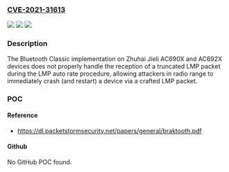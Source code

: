 ### [CVE-2021-31613](https://cve.mitre.org/cgi-bin/cvename.cgi?name=CVE-2021-31613)
![](https://img.shields.io/static/v1?label=Product&message=n%2Fa&color=blue)
![](https://img.shields.io/static/v1?label=Version&message=n%2Fa&color=blue)
![](https://img.shields.io/static/v1?label=Vulnerability&message=n%2Fa&color=brighgreen)

### Description

The Bluetooth Classic implementation on Zhuhai Jieli AC690X and AC692X devices does not properly handle the reception of a truncated LMP packet during the LMP auto rate procedure, allowing attackers in radio range to immediately crash (and restart) a device via a crafted LMP packet.

### POC

#### Reference
- https://dl.packetstormsecurity.net/papers/general/braktooth.pdf

#### Github
No GitHub POC found.

